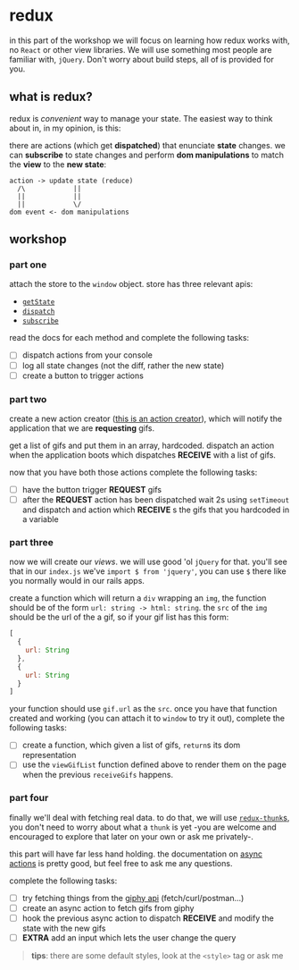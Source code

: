 # redux

in this part of the workshop we will focus on learning how redux works with, no
`React` or other view libraries. We will use something most people are familiar
with, `jQuery`. Don't worry about build steps, all of is provided for you.

## what is redux?

redux is _convenient_ way to manage your state. The easiest way to think about
in, in my opinion, is this:

there are actions (which get **dispatched**) that enunciate **state** changes.
we can **subscribe** to state changes and perform **dom manipulations** to match
the **view** to the **new state**:

```
action -> update state (reduce)
  /\            ||
  ||            ||
  ||            \/
dom event <- dom manipulations
```

## workshop

### part one

attach the store to the `window` object. store has three relevant apis:

* [`getState`](http://redux.js.org/docs/api/Store.html#getState)
* [`dispatch`](http://redux.js.org/docs/api/Store.html#dispatch)
* [`subscribe`](http://redux.js.org/docs/api/Store.html#subscribe)

read the docs for each method and complete the following tasks:

* [ ] dispatch actions from your console
* [ ] log all state changes (not the diff, rather the new state)
* [ ] create a button to trigger actions

### part two

create a new action creator ([this is an action creator]), which will notify
the application that we are **requesting** gifs.

get a list of gifs and put them in an array, hardcoded. dispatch an action when
the application boots which dispatches **RECEIVE** with a list of gifs.

now that you have both those actions complete the following tasks:

* [ ] have the button trigger **REQUEST** gifs
* [ ] after the **REQUEST** action has been dispatched wait 2s using
`setTimeout` and dispatch and action which **RECEIVE** s the gifs that you
hardcoded in a variable

### part three

now we will create our _views_. we will use good 'ol `jQuery` for that. you'll
see that in our `index.js` we've `import $ from 'jquery'`, you can use `$` there
like you normally would in our rails apps.

create a function which will return a `div` wrapping an `img`, the function
should be of the form `url: string -> html: string`. the `src` of the `img`
should be the url of the a gif, so if your gif list has this form:

```js
[
  {
    url: String
  },
  {
    url: String
  }
]
```

your function should use `gif.url` as the `src`. once you have that function
created and working (you can attach it to `window` to try it out), complete the
following tasks:

* [ ] create a function, which given a list of gifs, `return`s its dom
representation
* [ ] use the `viewGifList` function defined above to render them on the page
when the previous `receiveGifs` happens.

### part four

finally we'll deal with fetching real data. to do that, we will use
[`redux-thunk`s], you don't need to worry about what a `thunk` is yet -you are
welcome and encouraged to explore that later on your own or ask me privately-.


this part will have far less hand holding. the documentation on [async actions]
is pretty good, but feel free to ask me any questions.

complete the following tasks:

* [ ] try fetching things from the [giphy api] (fetch/curl/postman...)
* [ ] create an async action to fetch gifs from giphy
* [ ] hook the previous async action to dispatch **RECEIVE** and modify the
state with the new gifs
* [ ] **EXTRA** add an input which lets the user change the query

> **tips**: there are some default styles, look at the `<style>` tag or ask me

[this is an action creator]: https://git.io/vyuA7
[`redux-thunk`s]: http://npm.im/redux-thunk
[async actions]: http://redux.js.org/docs/advanced/AsyncActions.html#async-action-creators
[giphy api]: https://github.com/Giphy/GiphyAPI
